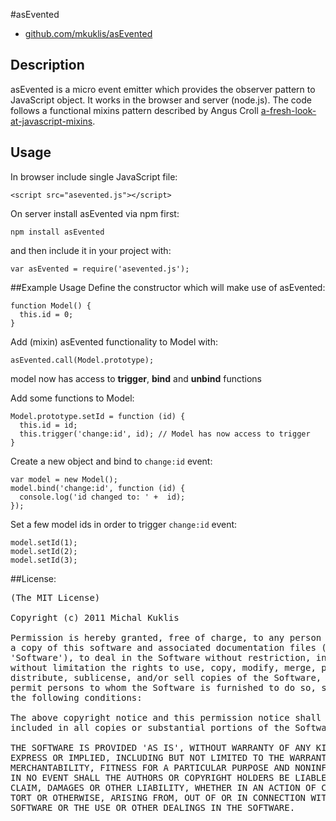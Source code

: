 #asEvented
 * [github.com/mkuklis/asEvented](github.com/mkuklis/asEvented)

## Description

asEvented is a micro event emitter which provides the observer pattern to JavaScript object. 
It works in the browser and server (node.js). The code follows a functional mixins pattern described by Angus Croll [a-fresh-look-at-javascript-mixins](http://javascriptweblog.wordpress.com/2011/05/31/a-fresh-look-at-javascript-mixins).


## Usage

In browser include single JavaScript file:
 
    <script src="asevented.js"></script>

On server install asEvented via npm first:
   
    npm install asEvented

and then include it in your project with:

    var asEvented = require('asevented.js');


##Example Usage
Define the constructor which will make use of asEvented:
    
    function Model() {
      this.id = 0;
    }

Add (mixin) asEvented functionality to Model with:
   
    asEvented.call(Model.prototype);

model now has access to **trigger**, **bind** and **unbind** functions

Add some functions to Model:

    Model.prototype.setId = function (id) {
      this.id = id;
      this.trigger('change:id', id); // Model has now access to trigger
    }

Create a new object and bind to `change:id` event:

    var model = new Model();
    model.bind('change:id', function (id) {
      console.log('id changed to: ' +  id);
    });

Set a few model ids in order to trigger `change:id` event:
    
    model.setId(1);
    model.setId(2);
    model.setId(3);


##License:
<pre>
(The MIT License)

Copyright (c) 2011 Michal Kuklis

Permission is hereby granted, free of charge, to any person obtaining
a copy of this software and associated documentation files (the
'Software'), to deal in the Software without restriction, including
without limitation the rights to use, copy, modify, merge, publish,
distribute, sublicense, and/or sell copies of the Software, and to
permit persons to whom the Software is furnished to do so, subject to
the following conditions:

The above copyright notice and this permission notice shall be
included in all copies or substantial portions of the Software.

THE SOFTWARE IS PROVIDED 'AS IS', WITHOUT WARRANTY OF ANY KIND,
EXPRESS OR IMPLIED, INCLUDING BUT NOT LIMITED TO THE WARRANTIES OF
MERCHANTABILITY, FITNESS FOR A PARTICULAR PURPOSE AND NONINFRINGEMENT.
IN NO EVENT SHALL THE AUTHORS OR COPYRIGHT HOLDERS BE LIABLE FOR ANY
CLAIM, DAMAGES OR OTHER LIABILITY, WHETHER IN AN ACTION OF CONTRACT,
TORT OR OTHERWISE, ARISING FROM, OUT OF OR IN CONNECTION WITH THE
SOFTWARE OR THE USE OR OTHER DEALINGS IN THE SOFTWARE.
</pre>
